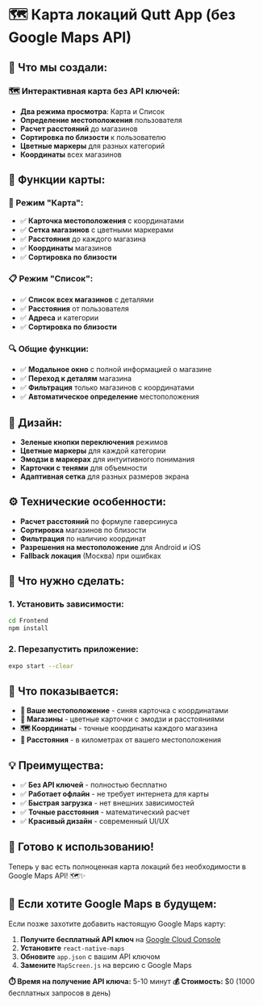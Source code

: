 # 🗺️ Карта локаций Qutt App (без Google Maps API)

## 🎉 Что мы создали:

### **🗺️ Интерактивная карта без API ключей:**
- **Два режима просмотра**: Карта и Список
- **Определение местоположения** пользователя
- **Расчет расстояний** до магазинов
- **Сортировка по близости** к пользователю
- **Цветные маркеры** для разных категорий
- **Координаты** всех магазинов

## 📱 Функции карты:

### **📍 Режим "Карта":**
- ✅ **Карточка местоположения** с координатами
- ✅ **Сетка магазинов** с цветными маркерами
- ✅ **Расстояния** до каждого магазина
- ✅ **Координаты** магазинов
- ✅ **Сортировка по близости**

### **📋 Режим "Список":**
- ✅ **Список всех магазинов** с деталями
- ✅ **Расстояния** от пользователя
- ✅ **Адреса** и категории
- ✅ **Сортировка по близости**

### **🔍 Общие функции:**
- ✅ **Модальное окно** с полной информацией о магазине
- ✅ **Переход к деталям** магазина
- ✅ **Фильтрация** только магазинов с координатами
- ✅ **Автоматическое определение** местоположения

## 🎨 Дизайн:

- **Зеленые кнопки переключения** режимов
- **Цветные маркеры** для каждой категории
- **Эмодзи в маркерах** для интуитивного понимания
- **Карточки с тенями** для объемности
- **Адаптивная сетка** для разных размеров экрана

## ⚙️ Технические особенности:

- **Расчет расстояний** по формуле гаверсинуса
- **Сортировка** магазинов по близости
- **Фильтрация** по наличию координат
- **Разрешения на местоположение** для Android и iOS
- **Fallback локация** (Москва) при ошибках

## 🔧 Что нужно сделать:

### **1. Установить зависимости:**
```bash
cd Frontend
npm install
```

### **2. Перезапустить приложение:**
```bash
expo start --clear
```

## 🎯 Что показывается:

- **📍 Ваше местоположение** - синяя карточка с координатами
- **🏪 Магазины** - цветные карточки с эмодзи и расстояниями
- **🗺️ Координаты** - точные координаты каждого магазина
- **📏 Расстояния** - в километрах от вашего местоположения

## 💡 Преимущества:

- ✅ **Без API ключей** - полностью бесплатно
- ✅ **Работает офлайн** - не требует интернета для карты
- ✅ **Быстрая загрузка** - нет внешних зависимостей
- ✅ **Точные расстояния** - математический расчет
- ✅ **Красивый дизайн** - современный UI/UX

## 🚀 Готово к использованию!

Теперь у вас есть полноценная карта локаций без необходимости в Google Maps API! 🗺️✨

## 🔄 Если хотите Google Maps в будущем:

Если позже захотите добавить настоящую Google Maps карту:

1. **Получите бесплатный API ключ** на [Google Cloud Console](https://console.cloud.google.com/)
2. **Установите** `react-native-maps`
3. **Обновите** `app.json` с вашим API ключом
4. **Замените** `MapScreen.js` на версию с Google Maps

**⏱️ Время на получение API ключа:** 5-10 минут
**💰 Стоимость:** $0 (1000 бесплатных запросов в день)

